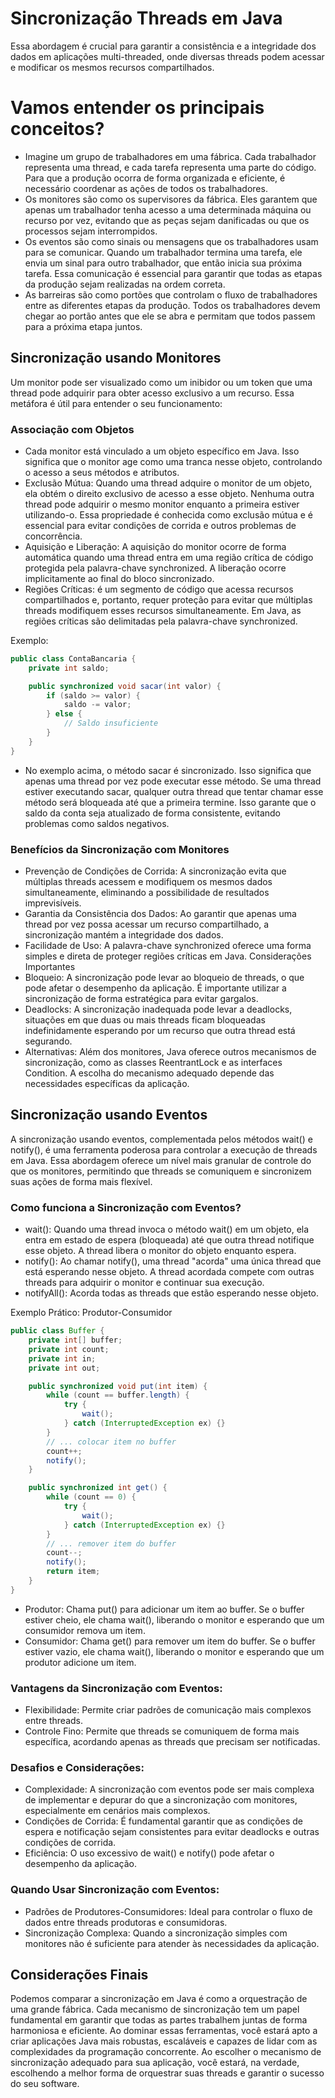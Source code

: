 # Sincronização Threads em Java
Essa abordagem é crucial para garantir a consistência e a integridade dos dados em aplicações multi-threaded, onde diversas threads podem acessar e modificar os mesmos recursos compartilhados.

# Vamos entender os principais conceitos?
* Imagine um grupo de trabalhadores em uma fábrica. Cada trabalhador representa uma thread, e cada tarefa representa uma parte do código. Para que a produção ocorra de forma organizada e eficiente, é necessário coordenar as ações de todos os trabalhadores.
* Os monitores são como os supervisores da fábrica. Eles garantem que apenas um trabalhador tenha acesso a uma determinada máquina ou recurso por vez, evitando que as peças sejam danificadas ou que os processos sejam interrompidos.
* Os eventos são como sinais ou mensagens que os trabalhadores usam para se comunicar. Quando um trabalhador termina uma tarefa, ele envia um sinal para outro trabalhador, que então inicia sua próxima tarefa. Essa comunicação é essencial para garantir que todas as etapas da produção sejam realizadas na ordem correta.
* As barreiras são como portões que controlam o fluxo de trabalhadores entre as diferentes etapas da produção. Todos os trabalhadores devem chegar ao portão antes que ele se abra e permitam que todos passem para a próxima etapa juntos.

## Sincronização usando Monitores
Um monitor pode ser visualizado como um inibidor ou um token que uma thread pode adquirir para obter acesso exclusivo a um recurso. Essa metáfora é útil para entender o seu funcionamento:

### Associação com Objetos
* Cada monitor está vinculado a um objeto específico em Java. Isso significa que o monitor age como uma tranca nesse objeto, controlando o acesso a seus métodos e atributos.
* Exclusão Mútua: Quando uma thread adquire o monitor de um objeto, ela obtém o direito exclusivo de acesso a esse objeto. Nenhuma outra thread pode adquirir o mesmo monitor enquanto a primeira estiver utilizando-o. Essa propriedade é conhecida como exclusão mútua e é essencial para evitar condições de corrida e outros problemas de concorrência.
* Aquisição e Liberação: A aquisição do monitor ocorre de forma automática quando uma thread entra em uma região crítica de código protegida pela palavra-chave synchronized. A liberação ocorre implicitamente ao final do bloco sincronizado.
* Regiões Críticas: é um segmento de código que acessa recursos compartilhados e, portanto, requer proteção para evitar que múltiplas threads modifiquem esses recursos simultaneamente. Em Java, as regiões críticas são delimitadas pela palavra-chave synchronized.

Exemplo:
```java
public class ContaBancaria {
    private int saldo;

    public synchronized void sacar(int valor) {
        if (saldo >= valor) {
            saldo -= valor;
        } else {
            // Saldo insuficiente
        }
    }
}
```
* No exemplo acima, o método sacar é sincronizado. Isso significa que apenas uma thread por vez pode executar esse método. Se uma thread estiver executando sacar, qualquer outra thread que tentar chamar esse método será bloqueada até que a primeira termine. Isso garante que o saldo da conta seja atualizado de forma consistente, evitando problemas como saldos negativos.

### Benefícios da Sincronização com Monitores
* Prevenção de Condições de Corrida: A sincronização evita que múltiplas threads acessem e modifiquem os mesmos dados simultaneamente, eliminando a possibilidade de resultados imprevisíveis.
* Garantia da Consistência dos Dados: Ao garantir que apenas uma thread por vez possa acessar um recurso compartilhado, a sincronização mantém a integridade dos dados.
* Facilidade de Uso: A palavra-chave synchronized oferece uma forma simples e direta de proteger regiões críticas em Java.
Considerações Importantes
* Bloqueio: A sincronização pode levar ao bloqueio de threads, o que pode afetar o desempenho da aplicação. É importante utilizar a sincronização de forma estratégica para evitar gargalos.
* Deadlocks: A sincronização inadequada pode levar a deadlocks, situações em que duas ou mais threads ficam bloqueadas indefinidamente esperando por um recurso que outra thread está segurando.
* Alternativas: Além dos monitores, Java oferece outros mecanismos de sincronização, como as classes ReentrantLock e as interfaces Condition. A escolha do mecanismo adequado depende das necessidades específicas da aplicação.

## Sincronização usando Eventos
A sincronização usando eventos, complementada pelos métodos wait() e notify(), é uma ferramenta poderosa para controlar a execução de threads em Java. Essa abordagem oferece um nível mais granular de controle do que os monitores, permitindo que threads se comuniquem e sincronizem suas ações de forma mais flexível.

### Como funciona a Sincronização com Eventos?
* wait(): Quando uma thread invoca o método wait() em um objeto, ela entra em estado de espera (bloqueada) até que outra thread notifique esse objeto. A thread libera o monitor do objeto enquanto espera.
* notify(): Ao chamar notify(), uma thread "acorda" uma única thread que está esperando nesse objeto. A thread acordada compete com outras threads para adquirir o monitor e continuar sua execução.
* notifyAll(): Acorda todas as threads que estão esperando nesse objeto.

Exemplo Prático: Produtor-Consumidor
```java
public class Buffer {
    private int[] buffer;
    private int count;
    private int in;
    private int out;

    public synchronized void put(int item) {
        while (count == buffer.length) {
            try {
                wait();
            } catch (InterruptedException ex) {}
        }
        // ... colocar item no buffer
        count++;
        notify();
    }

    public synchronized int get() {
        while (count == 0) {
            try {
                wait();
            } catch (InterruptedException ex) {}
        }
        // ... remover item do buffer
        count--;
        notify();
        return item;
    }
}
```

* Produtor: Chama put() para adicionar um item ao buffer. Se o buffer estiver cheio, ele chama wait(), liberando o monitor e esperando que um consumidor remova um item.
* Consumidor: Chama get() para remover um item do buffer. Se o buffer estiver vazio, ele chama wait(), liberando o monitor e esperando que um produtor adicione um item.
### Vantagens da Sincronização com Eventos:
* Flexibilidade: Permite criar padrões de comunicação mais complexos entre threads.
* Controle Fino: Permite que threads se comuniquem de forma mais específica, acordando apenas as threads que precisam ser notificadas.
### Desafios e Considerações:
* Complexidade: A sincronização com eventos pode ser mais complexa de implementar e depurar do que a sincronização com monitores, especialmente em cenários mais complexos.
* Condições de Corrida: É fundamental garantir que as condições de espera e notificação sejam consistentes para evitar deadlocks e outras condições de corrida.
* Eficiência: O uso excessivo de wait() e notify() pode afetar o desempenho da aplicação.
### Quando Usar Sincronização com Eventos:
* Padrões de Produtores-Consumidores: Ideal para controlar o fluxo de dados entre threads produtoras e consumidoras.
* Sincronização Complexa: Quando a sincronização simples com monitores não é suficiente para atender às necessidades da aplicação.

## Considerações Finais
Podemos comparar a sincronização em Java é como a orquestração de uma grande fábrica. Cada mecanismo de sincronização tem um papel fundamental em garantir que todas as partes trabalhem juntas de forma harmoniosa e eficiente. Ao dominar essas ferramentas, você estará apto a criar aplicações Java mais robustas, escaláveis e capazes de lidar com as complexidades da programação concorrente.
Ao escolher o mecanismo de sincronização adequado para sua aplicação, você estará, na verdade, escolhendo a melhor forma de orquestrar suas threads e garantir o sucesso do seu software.
